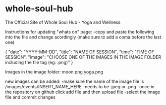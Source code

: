 # whole-soul-hub
The Official Site of Whole Soul Hub - Yoga and Wellness

Instructions for updating "whats on" page:
-copy and paste the following into the file and change acordingly (make sure to add a coma before the last one)

{
    "date": "YYYY-MM-DD",
    "title": "NAME OF SESSION",
    "time": "TIME OF SESSION",
    "image": "CHOOSE ONE OF THE IMAGES IN THE IMAGE FOLDER including the file tag (eg: .png)"
}

Images in the image folder:
    moon.png
    yoga.png


new images can be added:
-make sure the name of the image file is /images/events/INSERT_NAME_HERE
-needs to be .jpeg or .png
-once in the repository on github click add file and then upload file
-select the image file and commit changes